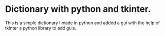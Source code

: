 # Dictionary with python and tkinter.
This is a simple dictionary I made in python and added a gui with the help of tkinter a python library to add guis.
